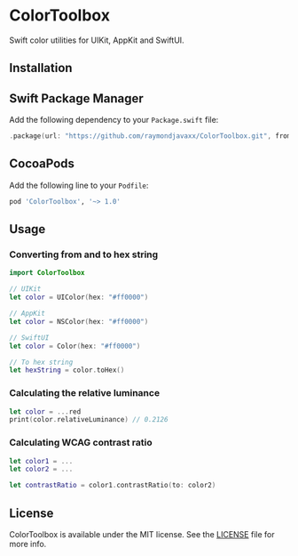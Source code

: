 # ColorToolbox

Swift color utilities for UIKit, AppKit and SwiftUI.

## Installation
## Swift Package Manager

Add the following dependency to your `Package.swift` file:

```swift
.package(url: "https://github.com/raymondjavaxx/ColorToolbox.git", from: "1.0.0")
```

## CocoaPods

Add the following line to your `Podfile`:

```ruby
pod 'ColorToolbox', '~> 1.0'
```

## Usage

### Converting from and to hex string

```swift
import ColorToolbox

// UIKit
let color = UIColor(hex: "#ff0000")

// AppKit
let color = NSColor(hex: "#ff0000")

// SwiftUI
let color = Color(hex: "#ff0000")

// To hex string
let hexString = color.toHex()
```

### Calculating the relative luminance

```swift
let color = ...red
print(color.relativeLuminance) // 0.2126
```

### Calculating WCAG contrast ratio

```swift
let color1 = ...
let color2 = ...

let contrastRatio = color1.contrastRatio(to: color2)
```


## License

ColorToolbox is available under the MIT license. See the [LICENSE](LICENSE) file for more info.
